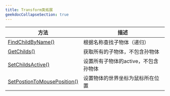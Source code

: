 ```yaml
---
title: Transform类拓展
geekdocCollapseSection: true
---
```


| 方法 | 描述 |
| - | - |
| [FindChildByName()](/ClassExtision/RectTransformExtision/FindChildByName) | 根据名称查找子物体（递归） |
| [GetChilds()](/ClassExtision/TransformExtision/GetChilds) | 获取所有的子物体，不包含孙物体 |
| [SetChildsActive()](/ClassExtision/RectTransformExtision/SetChildsActive) | 设置所有子物体的active，不包含孙物体 |
| [SetPostionToMousePosition()](/ClassExtision/TransformExtision/SetPostionToMousePosition) | 设置物体的世界坐标为鼠标所在位置 |